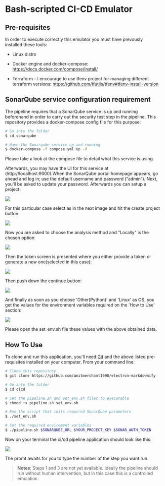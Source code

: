 # Bash-scripted CI-CD Emulator

## Pre-requisites

In order to execute correctly this emulator you must have prevously installed these tools:

* Linux distro

* Docker engine and docker-compose:
  https://docs.docker.com/compose/install/
* Terraform - I encourage to use tfenv project for managing different terraform versions:
  https://github.com/tfutils/tfenv#tfenv-install-version

## SonarQube service configuration requirement
The pipeline requires that a SonarQube service is up and running beforehand in order to carry out the security test step in the pipeline.
This repository provides a docker-compose config file for this purpose:
```bash
# Go into the folder
$ cd sonarqube

# Have the Sonarqube service up and running
$ docker-compose -f compose.yml up -d
```
Please take a look at the compose file to detail what this service is using.

Afterwards, you may have the UI for this service at (http://localhost:9000).When the SonarQube portal homepage appears, go ahead and log in; use the default username and password (“admin”). Next, you’ll be asked to update your password. Afterwards you can setup a project:

![](images/sonar_project_set1.png)

For this particular case select as in the next image and hit the create project button:

![](images/sonar_project_set2.png)

Now you are asked to choose the analysis method and "Locally" is the chosen option:

![](images/sonar_project_set3.png)

Then the token screen is presented where you either provide a token or generate a new one(selected in this case):

![](images/sonar_project_set4.png)

Then push down the continue button:

![](images/sonar_project_set5.png)

And finally as soon as you choose 'Other(Python)' and 'Linux' as OS, you get the values for the environment variables required on the 'How to Use' section:

![](images/sonar_project_set6.png)

Please open the set_env.sh file these values with the above obtained data.

## How To Use

To clone and run this application, you'll need [Git](https://git-scm.com) and the above listed pre-requisites installed on your computer. From your command line:

```bash
# Clone this repository
$ git clone https://github.com/amitmerchant1990/electron-markdownify

# Go into the folder
$ cd cicd

# Set the pipeline.sh and set_env.sh files to executable
$ chmod +x pipeline.sh set_env.sh

# Run the script that inits required SonarQube parameters 
$ ./set_env.sh

# Set the required enviroment variables
$ ./pipeline.sh $SONARQUBE_URL $YOUR_PROJECT_KEY $SONAR_AUTH_TOKEN
```

Now on your terminal the ci/cd pipeline application should look like this:

![](images/pipeline_menu.png)

The promt awaits for you to type the number of the step you want run.

> **Notes:**
> Steps 1 and 3 are not yet available.
> Ideally the pipeline should run without human intervention, but in this case this is a controlled emulation.


